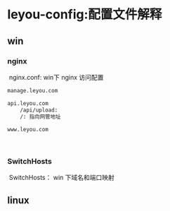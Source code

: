 # leyou-config:配置文件解释

## **win**

###   nginx	

​	nginx.conf:  win下 nginx 访问配置

```tex
manage.leyou.com

api.leyou.com
	/api/upload: 
	/: 指向网管地址
	
www.leyou.com
```

​	

###   SwitchHosts

​	SwitchHosts： win 下域名和端口映射



## **linux**